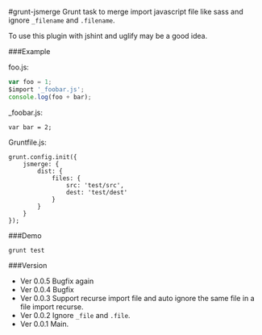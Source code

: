 #grunt-jsmerge
Grunt task to merge import javascript file like sass and ignore `_filename` and `.filename`.

To use this plugin with jshint and uglify may be a good idea.

###Example

foo.js:

```js
var foo = 1;
$import '_foobar.js';
console.log(foo + bar);
```

_foobar.js:

```
var bar = 2;
```

Gruntfile.js:

```
grunt.config.init({
    jsmerge: {
        dist: {
            files: {
                src: 'test/src',
                dest: 'test/dest'
            }
        }
    }
});
```

###Demo

```
grunt test
```

###Version

- Ver 0.0.5 Bugfix again
- Ver 0.0.4 Bugfix
- Ver 0.0.3 Support recurse import file and auto ignore the same file in a file import recurse.
- Ver 0.0.2 Ignore `_file` and `.file`.
- Ver 0.0.1 Main.

